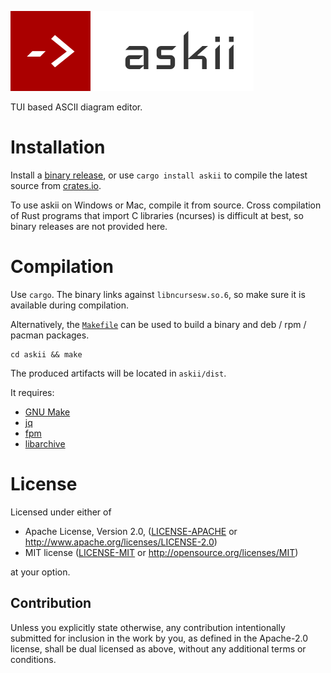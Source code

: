 [![askii](askii.png)](https://github.com/nytopop/askii)

TUI based ASCII diagram editor.

# Installation
Install a [binary release](https://github.com/nytopop/askii/releases), or use `cargo install askii` to compile the latest source from [crates.io](https://crates.io/crates/askii).

To use askii on Windows or Mac, compile it from source. Cross compilation of Rust programs that import C libraries (ncurses) is difficult at best, so binary releases are not provided here.

# Compilation
Use `cargo`. The binary links against `libncursesw.so.6`, so make sure it is available during compilation.

Alternatively, the [`Makefile`](Makefile) can be used to build a binary and deb / rpm / pacman packages.

```
cd askii && make
```

The produced artifacts will be located in `askii/dist`.

It requires:

- [GNU Make](https://www.gnu.org/software/make/)
- [jq](https://stedolan.github.io/jq/)
- [fpm](https://github.com/jordansissel/fpm)
- [libarchive](https://www.libarchive.org/)

# License
Licensed under either of

 * Apache License, Version 2.0, ([LICENSE-APACHE](LICENSE-APACHE) or http://www.apache.org/licenses/LICENSE-2.0)
 * MIT license ([LICENSE-MIT](LICENSE-MIT) or http://opensource.org/licenses/MIT)

at your option.

## Contribution
Unless you explicitly state otherwise, any contribution intentionally submitted for inclusion in the work by you, as defined in the Apache-2.0 license, shall be dual licensed as above, without any additional terms or conditions.
